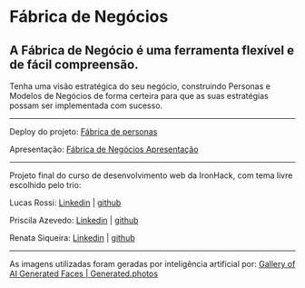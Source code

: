 # Fábrica de Negócios

A Fábrica de Negócio é uma ferramenta flexível e de fácil compreensão. 
-
Tenha uma visão estratégica do seu negócio, construindo Personas e Modelos de Negócios de forma certeira para que as suas estratégias possam ser implementada com sucesso.

---------

Deploy do projeto: [ Fábrica de personas ]( https://fabrica-de-negocios.netlify.app/ )

Apresentação: [ Fábrica de Negócios Apresentação ]( https://www.canva.com/design/DAE_Le992tI/i9QFY2l46OnXb3cWEDwmDA/view?utm_content=DAE_Le992tI&utm_campaign=designshare&utm_medium=link&utm_source=publishsharelink#1 )

---------

Projeto final do curso de desenvolvimento web da IronHack, com tema livre escolhido pelo trio: 

Lucas Rossi: [Linkedin](https://www.linkedin.com/in/lucaswhiterossi/) | [github](https://github.com/LucasWhiteRossi)

Priscila Azevedo: [Linkedin](https://www.linkedin.com/in/priscila-azevedo-83126495/) | [github](https://github.com/Priscilacastroa)

Renata Siqueira: [Linkedin](https://www.linkedin.com/in/renatasiqueirass/) | [github](https://github.com/renatasiqueira)

--------------

As imagens utilizadas foram geradas por inteligência artificial por: [Gallery of AI Generated Faces | Generated.photos](https://generated.photos/faces) 